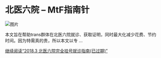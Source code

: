 # 北医六院 – MtF指南针

![图片](https://mtf.party/wp-content/uploads/2018/02/IMG_20180224_214000.jpg)

本文旨在帮助trans群体在北医六院就诊、获取证明，同时最大化减少花费、节约时间。因为特需真的贵，所以本文以专 …

[继续阅读“2018.3 北医六院完全挂号就诊指南(已过期)”](https://mtf.party/2018/02/2018-2-%e5%8c%97%e5%8c%bb%e5%85%ad%e9%99%a2%e5%ae%8c%e5%85%a8%e6%8c%82%e5%8f%b7%e5%b0%b1%e8%af%8a%e6%8c%87%e5%8d%97/)